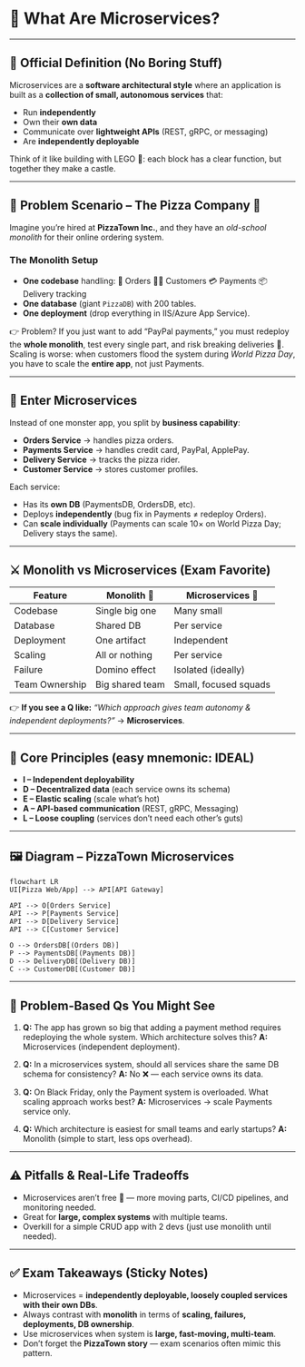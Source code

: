 # 🧩 What Are Microservices?

---

## 🎯 Official Definition (No Boring Stuff)

Microservices are a **software architectural style** where an application is built as a **collection of small, autonomous services** that:

- Run **independently**
- Own their **own data**
- Communicate over **lightweight APIs** (REST, gRPC, or messaging)
- Are **independently deployable**

Think of it like building with LEGO 🧱: each block has a clear function, but together they make a castle.

---

## 🏰 Problem Scenario – The Pizza Company 🍕

Imagine you’re hired at **PizzaTown Inc.**, and they have an _old-school monolith_ for their online ordering system.

### The Monolith Setup

- **One codebase** handling:
  🍕 Orders
  👨‍💼 Customers
  💳 Payments
  📦 Delivery tracking
- **One database** (giant `PizzaDB`) with 200 tables.
- **One deployment** (drop everything in IIS/Azure App Service).

👉 Problem? If you just want to add “PayPal payments,” you must redeploy the **whole monolith**, test every single part, and risk breaking deliveries 🍕. Scaling is worse: when customers flood the system during _World Pizza Day_, you have to scale the **entire app**, not just Payments.

---

## 🔄 Enter Microservices

Instead of one monster app, you split by **business capability**:

- **Orders Service** → handles pizza orders.
- **Payments Service** → handles credit card, PayPal, ApplePay.
- **Delivery Service** → tracks the pizza rider.
- **Customer Service** → stores customer profiles.

Each service:

- Has its **own DB** (PaymentsDB, OrdersDB, etc).
- Deploys **independently** (bug fix in Payments ≠ redeploy Orders).
- Can **scale individually** (Payments can scale 10× on World Pizza Day; Delivery stays the same).

---

## ⚔️ Monolith vs Microservices (Exam Favorite)

| Feature        | Monolith 🏰     | Microservices 🧩      |
| -------------- | --------------- | --------------------- |
| Codebase       | Single big one  | Many small            |
| Database       | Shared DB       | Per service           |
| Deployment     | One artifact    | Independent           |
| Scaling        | All or nothing  | Per service           |
| Failure        | Domino effect   | Isolated (ideally)    |
| Team Ownership | Big shared team | Small, focused squads |

👉 **If you see a Q like:** _“Which approach gives team autonomy & independent deployments?”_ → **Microservices**.

---

## 🧭 Core Principles (easy mnemonic: **IDEAL**)

- **I – Independent deployability**
- **D – Decentralized data** (each service owns its schema)
- **E – Elastic scaling** (scale what’s hot)
- **A – API-based communication** (REST, gRPC, Messaging)
- **L – Loose coupling** (services don’t need each other’s guts)

---

## 🖼 Diagram – PizzaTown Microservices

```mermaid
flowchart LR
UI[Pizza Web/App] --> API[API Gateway]

API --> O[Orders Service]
API --> P[Payments Service]
API --> D[Delivery Service]
API --> C[Customer Service]

O --> OrdersDB[(Orders DB)]
P --> PaymentsDB[(Payments DB)]
D --> DeliveryDB[(Delivery DB)]
C --> CustomerDB[(Customer DB)]
```

---

## 🧠 Problem-Based Qs You Might See

1. **Q:** The app has grown so big that adding a payment method requires redeploying the whole system. Which architecture solves this?
   **A:** Microservices (independent deployment).

2. **Q:** In a microservices system, should all services share the same DB schema for consistency?
   **A:** No ❌ — each service owns its data.

3. **Q:** On Black Friday, only the Payment system is overloaded. What scaling approach works best?
   **A:** Microservices → scale Payments service only.

4. **Q:** Which architecture is easiest for small teams and early startups?
   **A:** Monolith (simple to start, less ops overhead).

---

## ⚠️ Pitfalls & Real-Life Tradeoffs

- Microservices aren’t free 🤑 — more moving parts, CI/CD pipelines, and monitoring needed.
- Great for **large, complex systems** with multiple teams.
- Overkill for a simple CRUD app with 2 devs (just use monolith until needed).

---

## ✅ Exam Takeaways (Sticky Notes)

- Microservices = **independently deployable, loosely coupled services with their own DBs**.
- Always contrast with **monolith** in terms of **scaling, failures, deployments, DB ownership**.
- Use microservices when system is **large, fast-moving, multi-team**.
- Don’t forget the **PizzaTown story** — exam scenarios often mimic this pattern.
